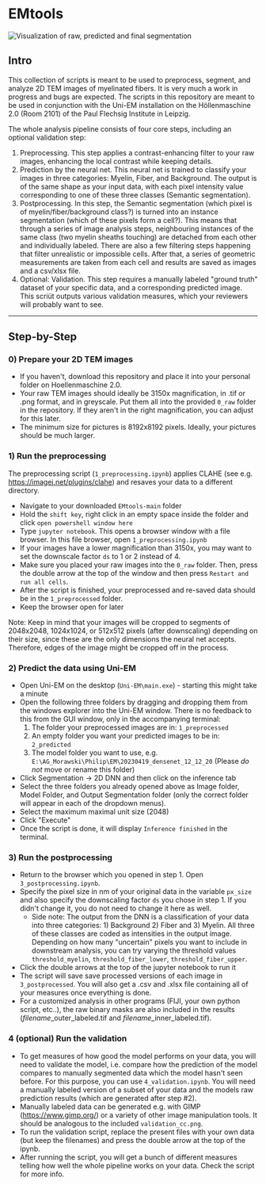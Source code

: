 # EMtools
![Visualization of raw, predicted and final segmentation](https://i.imgur.com/hX9HMJN.jpeg)

## Intro
This collection of scripts is meant to be used to preprocess, segment, and analyze 2D TEM images of myelinated fibers. It is very much a work in progress and bugs are expected. The scripts in this repository are meant to be used in conjunction with the Uni-EM installation on the Höllenmaschine 2.0 (Room 2101) of the Paul Flechsig Institute in Leipzig. 

The whole analysis pipeline consists of four core steps, including an optional validation step:
  1) Preprocessing. This step applies a contrast-enhancing filter to your raw images, enhancing the local contrast while keeping details.
  2) Prediction by the neural net. This neural net is trained to classify your images in three categories: Myelin, Fiber, and Background. The output is of the same shape as your input data, with each pixel intensity value corresponding to one of these three classes (Semantic segmentation).
  3) Postprocessing. In this step, the Semantic segmentation (which pixel is of myelin/fiber/background class?) is turned into an instance segmentation (which of these pixels form a cell?). This means that through a series of image analysis steps, neighbouring instances of the same class (two myelin sheaths touching) are detached from each other and individually labeled. There are also a few filtering steps happening that filter unrealistic or impossible cells. After that, a series of geometric measurements are taken from each cell and results are saved as images and a csv/xlsx file.
  4) Optional: Validation. This step requires a manually labeled "ground truth" dataset of your specific data, and a corresponding predicted image. This scriüt outputs various validation measures, which your reviewers will probably want to see.

---

## Step-by-Step

### 0) Prepare your 2D TEM images 
   - If you haven't, download this repository and place it into your personal folder on Hoellenmaschine 2.0.
   - Your raw TEM images should ideally be 3150x magnification, in .tif or .png format, and in greyscale. Put them all into the provided `0_raw` folder in the repository. If they aren't in the right magnification, you can adjust for this later.
   - The minimum size for pictures is 8192x8192 pixels. Ideally, your pictures should be much larger.

### 1) Run the preprocessing
   The preprocessing script (`1_preprocessing.ipynb`) applies CLAHE (see e.g. https://imagej.net/plugins/clahe) and resaves your data to a different directory.
 - Navigate to your downloaded `EMtools-main` folder
 - Hold the `shift key`, right click in an empty space inside the folder and click `open powershell window here`
 - Type `jupyter notebook`. This opens a browser window with a file browser. In this file browser, open `1_preprocessing.ipynb`
 - If your images have a lower magnification than 3150x, you may want to set the downscale factor `ds` to 1 or 2 instead of 4.
 - Make sure you placed your raw images into the `0_raw` folder. Then, press the double arrow at the top of the window and then press `Restart and run all cells`.
 - After the script is finished, your preprocessed and re-saved data should be in the `1_preprocessed` folder.
 - Keep the browser open for later

Note: Keep in mind that your images will be cropped to segments of 2048x2048, 1024x1024, or 512x512 pixels (after downscaling) depending on their size, since these are the only dimensions the neural net accepts. Therefore, edges of the image might be cropped off in the process.

### 2) Predict the data using Uni-EM
- Open Uni-EM on the desktop (`Uni-EM\main.exe`) - starting this might take a minute
- Open the following three folders by dragging and dropping them from the windows explorer into the Uni-EM window. There is no feedback to this from the GUI window, only in the accompanying terminal:
    1) The folder your preprocessed images are in: `1_preprocessed`
    2) An empty folder you want your predicted images to be in: `2_predicted`
    3) The model folder you want to use, e.g. `E:\AG_Morawski\Philip\EM\20230419_densenet_12_12_20` (Please *do not* move or rename this folder)
- Click Segmentation -> 2D DNN and then click on the inference tab
- Select the three folders you already opened above as Image folder, Model Folder, and Output Segmentation folder (only the correct folder will appear in each of the dropdown menus).
- Select the maximum maximal unit size (2048)
- Click "Execute"
- Once the script is done, it will display `Inference finished` in the terminal. 

### 3) Run the postprocessing
- Return to the browser which you opened in step 1. Open `3_postprocessing.ipynb`.
- Specify the pixel size in nm of your original data in the variable `px_size` and also specify the downscaling factor `ds` you chose in step 1. If you didn't change it, you do not need to change it here as well.
  - Side note: The output from the DNN is a classification of your data into three categories: 1) Background 2) Fiber and 3) Myelin. All three of these classes are coded as intensities in the output image. Depending on how many "uncertain" pixels you want to include in downstream analysis, you can try varying the threshold values `threshold_myelin`, `threshold_fiber_lower`, `threshold_fiber_upper`. 
- Click the double arrows at the top of the jupyter notebook to run it
- The script will save save processed versions of each image in `3_postprocessed`. You will also get a .csv and .xlsx file containing all of your measures once everything is done.
- For a customized analysis in other programs (FIJI, your own python script, etc..), the raw binary masks are also included in the results (*filename*_outer_labeled.tif and *filename*_inner_labeled.tif).

### 4 (optional) Run the validation
- To get measures of how good the model performs on your data, you will need to validate the model, i.e. compare how the prediction of the model compares to manually segmented data which the model hasn't seen before. For this purpose, you can use `4_validation.ipynb`. You will need a manually labeled version of a subset of your data and the models raw prediction results (which are generated after step #2).
- Manually labeled data can be generated e.g. with GIMP (https://www.gimp.org/) or a variety of other image manipulation tools. It should be analogous to the included `validation_cc.png`.
- To run the validation script, replace the present files with your own data (but keep the filenames) and press the double arrow at the top of the ipynb.
- After running the script, you will get a bunch of different measures telling how well the whole pipeline works on your data. Check the script for more info.

